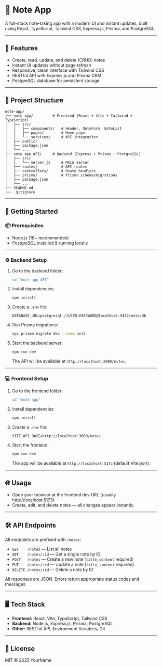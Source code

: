# 📝 Note App

A full-stack note-taking app with a modern UI and instant updates, built using React, TypeScript, Tailwind CSS, Express.js, Prisma, and PostgreSQL.

---

## 🔧 Features

- Create, read, update, and delete (CRUD) notes
- Instant UI updates without page refresh
- Responsive, clean interface with Tailwind CSS
- RESTful API with Express.js and Prisma ORM
- PostgreSQL database for persistent storage

---

## 📁 Project Structure

```
note-app/
├── note app/         # Frontend (React + Vite + Tailwind + TypeScript)
│   ├── src/
│   │   ├── components/   # Header, NoteForm, NoteList
│   │   ├── pages/        # Home page
│   │   └── services/     # API integration
│   ├── public/
│   ├── package.json
│   └── ...
├── note app API/     # Backend (Express + Prisma + PostgreSQL)
│   ├── src/
│   │   └── server.js     # Main server
│   ├── routes/           # API routes
│   ├── controllers/      # Route handlers
│   ├── prisma/           # Prisma schema/migrations
│   ├── package.json
│   └── ...
├── README.md
└── .gitignore
```

---

## 🚀 Getting Started

### 📦 Prerequisites
- Node.js (18+ recommended)
- PostgreSQL installed & running locally

---

### ⚙️ Backend Setup

1. Go to the backend folder:
   ```bash
   cd "note app API"
   ```
2. Install dependencies:
   ```bash
   npm install
   ```
3. Create a `.env` file:
   ```env
   DATABASE_URL=postgresql://USER:PASSWORD@localhost:5432/notesdb
   ```
4. Run Prisma migrations:
   ```bash
   npx prisma migrate dev --name init
   ```
5. Start the backend server:
   ```bash
   npm run dev
   ```
   The API will be available at `http://localhost:3000/notes`.

---

### 💻 Frontend Setup

1. Go to the frontend folder:
   ```bash
   cd "note app"
   ```
2. Install dependencies:
   ```bash
   npm install
   ```
3. Create a `.env` file:
   ```env
   VITE_API_BASE=http://localhost:3000/notes
   ```
4. Start the frontend:
   ```bash
   npm run dev
   ```
   The app will be available at `http://localhost:5173` (default Vite port).

---

## 🌐 Usage
- Open your browser at the frontend dev URL (usually http://localhost:5173)
- Create, edit, and delete notes — all changes appear instantly

---

## 🛠️ API Endpoints

All endpoints are prefixed with `/notes`:

- `GET    /notes`         — List all notes
- `GET    /notes/:id`     — Get a single note by ID
- `POST   /notes`         — Create a new note (`title`, `content` required)
- `PUT    /notes/:id`     — Update a note (`title`, `content` required)
- `DELETE /notes/:id`     — Delete a note by ID

All responses are JSON. Errors return appropriate status codes and messages.

---

## 🖥️ Tech Stack
- **Frontend:** React, Vite, TypeScript, Tailwind CSS
- **Backend:** Node.js, Express.js, Prisma, PostgreSQL
- **Other:** RESTful API, Environment Variables, Git

---

## 📝 License
MIT © 2025 YourName
